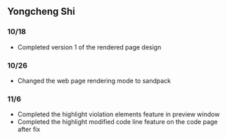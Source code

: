 ## Yongcheng Shi

### 10/18
- Completed version 1 of the rendered page design

### 10/26
- Changed the web page rendering mode to sandpack

### 11/6
- Completed the highlight violation elements feature in preview window
- Completed the highlight modified code line feature on the code page after fix













